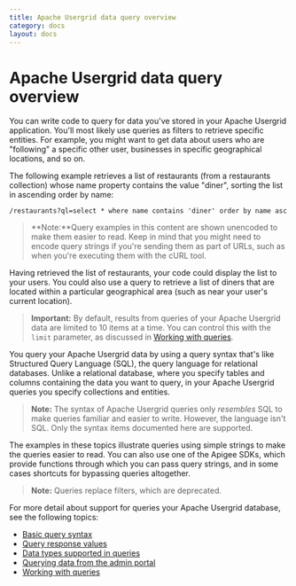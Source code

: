 ```yaml
---
title: Apache Usergrid data query overview
category: docs
layout: docs
---
```


Apache Usergrid data query overview
===================================

You can write code to query for data you've stored in your Apache Usergrid
application. You'll most likely use queries as filters to retrieve
specific entities. For example, you might want to get data about users
who are "following" a specific other user, businesses in specific
geographical locations, and so on.

The following example retrieves a list of restaurants (from a
restaurants collection) whose name property contains the value "diner",
sorting the list in ascending order by name:

    /restaurants?ql=select * where name contains 'diner' order by name asc

> **Note:**Query examples in this content are shown unencoded to make
> them easier to read. Keep in mind that you might need to encode query
> strings if you're sending them as part of URLs, such as when you're
> executing them with the cURL tool.

Having retrieved the list of restaurants, your code could display the
list to your users. You could also use a query to retrieve a list of
diners that are located within a particular geographical area (such as
near your user's current location).

> **Important:** By default, results from queries of your Apache Usergrid
> data are limited to 10 items at a time. You can control this with the
> `limit` parameter, as discussed in [Working with
> queries](/working-queries).

You query your Apache Usergrid data by using a query syntax that's like
Structured Query Language (SQL), the query language for relational
databases. Unlike a relational database, where you specify tables and
columns containing the data you want to query, in your Apache Usergrid
queries you specify collections and entities.

> **Note:** The syntax of Apache Usergrid queries only *resembles* SQL to
> make queries familiar and easier to write. However, the language isn't
> SQL. Only the syntax items documented here are supported.

The examples in these topics illustrate queries using simple strings to
make the queries easier to read. You can also use one of the Apigee
SDKs, which provide functions through which you can pass query strings,
and in some cases shortcuts for bypassing queries altogether.

> **Note:** Queries replace filters, which are deprecated.

For more detail about support for queries your Apache Usergrid database,
see the following topics:

-   [Basic query syntax](/basic-query-syntax)
-   [Query response values](/query-response-values)
-   [Data types supported in queries](/data-types-supported-queries)
-   [Querying data from the admin portal](/querying-data-admin-portal)
-   [Working with queries](/working-queries)

